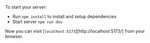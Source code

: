 To start your server:

  * Run `npm install` to install and setup dependencies
  * Start server  `npm run dev`

Now you can visit [`localhost:5173`][http://localhost:5173/] from your browser.

